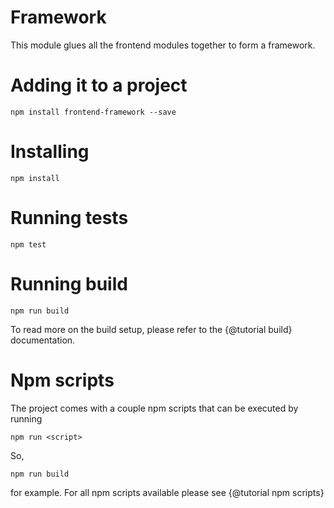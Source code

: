 Framework
============================

This module glues all the frontend modules together to form a framework.

Adding it to a project
======================

```
npm install frontend-framework --save
```

Installing
==========

```
npm install
```

Running tests
=============

```
npm test
```

Running build
=============

```
npm run build
```

To read more on the build setup, please refer to the {@tutorial build} documentation.

Npm scripts
===========
The project comes with a couple npm scripts that can be executed by running

```
npm run <script>
```
So,
```
npm run build
```

for example.
For all npm scripts available please see {@tutorial npm scripts}